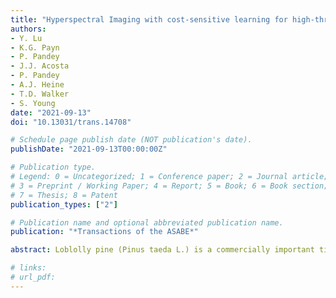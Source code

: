 ```yaml
---
title: "Hyperspectral Imaging with cost-sensitive learning for high-throughput screening of loblolly pine (Pinus Taeda L.) seedling for freeze tolerance"
authors: 
- Y. Lu 
- K.G. Payn 
- P. Pandey
- J.J. Acosta
- P. Pandey
- A.J. Heine 
- T.D. Walker
- S. Young
date: "2021-09-13"
doi: "10.13031/trans.14708"

# Schedule page publish date (NOT publication's date).
publishDate: "2021-09-13T00:00:00Z"

# Publication type.
# Legend: 0 = Uncategorized; 1 = Conference paper; 2 = Journal article;
# 3 = Preprint / Working Paper; 4 = Report; 5 = Book; 6 = Book section;
# 7 = Thesis; 8 = Patent
publication_types: ["2"]

# Publication name and optional abbreviated publication name.
publication: "*Transactions of the ASABE*"

abstract: Loblolly pine (Pinus taeda L.) is a commercially important timber species planted across a wide temperature gradient in the southeastern U.S. It is critical to ensure that the planting stock is suitably adapted to the growing environment to achieve high productivity and survival. Long-term field studies, although considered the most reliable method for assessing cold hardiness of loblolly pine, are extremely resource-intensive and time-consuming. The development of a highthroughput screening tool to characterize and classify freeze tolerance among different genetic entries of seedlings will facilitate accurate deployment of highly productive and well-adapted families across the landscape. This study presents a novel approach using hyperspectral imaging to screen loblolly pine seedlings for freeze tolerance. A diverse population of 1549 seedlings raised in a nursery were subjected to an artificial mid-winter freeze using a freeze chamber. A customassembled hyperspectral imaging system was used for in-situ scanning of the seedlings before and periodically after the freeze event, followed by visual scoring of the frozen seedlings. A hyperspectral data processing pipeline was developed to segment individual seedlings and extract the spectral data. Examination of the spectral features of the seedlings revealed reductions in chlorophylls and water concentrations in the freeze-susceptible plants. Because the majority of seedlings were freeze-stressed, leading to severe class imbalance in the hyperspectral data, a cost-sensitive learning technique that aims to optimize a class-specific cost matrix in classification schemes was proposed for modeling the imbalanced hyperspectral data, classifying the seedlings into healthy and freeze-stressed phenotypes. Cost optimization was effective for boosting the classification accuracy compared to regular modeling that assigns equal costs to individual classes. Full-spectrum, costoptimized support vector machine (SVM) models achieved geometric classification accuracies of 75% to 78% before and within 10 days after the freeze event, and up to 96% for seedlings 41 days after the freeze event. The top portions of seedlings were more indicative of freeze events than the middle and bottom portions, leading to better classification accuracies. Further, variable selection enabled significant reductions in wavelengths while achieving even better accuracies of up to 97% than full-spectrum SVM modeling. This study demonstrates that hyperspectral imaging can provide tree breeders with a valuable tool for improved efficiency and objectivity in the characterization and screening of freeze tolerance for loblolly pine.

# links: 
# url_pdf: 
---
```

